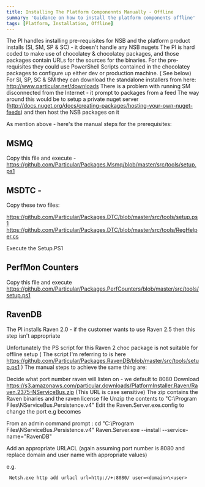 ```yaml
---
title: Installing The Platform Componennts Manually - Offline
summary: 'Guidance on how to install the platform components offline'
tags: [Platform, Installation, Offline]
---
```


The PI handles installing pre-requisites for NSB and the platform product installs (SI, SM, SP & SC) - it doesn't handle any NSB nugets
The PI is hard coded to make use of chocolatey & chocolatey packages,  and those packages contain URLs for the sources for the binaries.
For the pre-requisites they could use PowerShell Scripts contained in the chocolatey packages to configure up either dev or production machine. ( See below) 
For SI, SP, SC & SM  they can download the standalone installers from here: http://www.particular.net/downloads
There is a problem with running SM disconnected from the Internet - it prompt to packages from a feed
The way around this would be to setup a private nuget server (http://docs.nuget.org/docs/creating-packages/hosting-your-own-nuget-feeds)
and then host the NSB packages on it

As mention above - here's the manual steps for the prerequisites:

## MSMQ 
Copy this file and execute -  https://github.com/Particular/Packages.Msmq/blob/master/src/tools/setup.ps1

## MSDTC  -
 Copy these two files:

https://github.com/Particular/Packages.DTC/blob/master/src/tools/setup.ps1
https://github.com/Particular/Packages.DTC/blob/master/src/tools/RegHelper.cs

Execute the Setup.PS1

## PerfMon Counters
Copy this file and execute https://github.com/Particular/Packages.PerfCounters/blob/master/src/tools/setup.ps1

## RavenDB 
The PI installs Raven 2.0 - if the customer wants to use Raven 2.5 then this step isn't appropriate

Unfortunately the PS script for this Raven 2 choc package is not suitable for offline setup  ( The script I'm referring to is here    https://github.com/Particular/Packages.RavenDB/blob/master/src/tools/setup.ps1  )
The manual steps to achieve the same thing are:

Decide what port number raven will listen on - we default to 8080
Download   https://s3.amazonaws.com/particular.downloads/PlatformInstaller.Raven/Raven.2375-NServiceBus.zip   (This URL is case sensitive) 
The zip contains the Raven binaries and the raven license file
Unzip the contents to "C:\Program Files\NServiceBus.Persistence.v4"
Edit the Raven.Server.exe.config to change the port 
     e.g  <add key="Raven/Port" value="*"/>  becomes  <add key="Raven/Port" value="8080"/>  

From an admin command prompt :
    cd  "C:\Program Files\NServiceBus.Persistence.v4"
    Raven.Server.exe  --install --service-name="RavenDB"

Add an appropriate URLACL (again assuming port number is 8080 and replace domain and user name with appropriate values)

        
e.g.

     Netsh.exe http add urlacl url=http://+:8080/ user=<domain>\<user>
